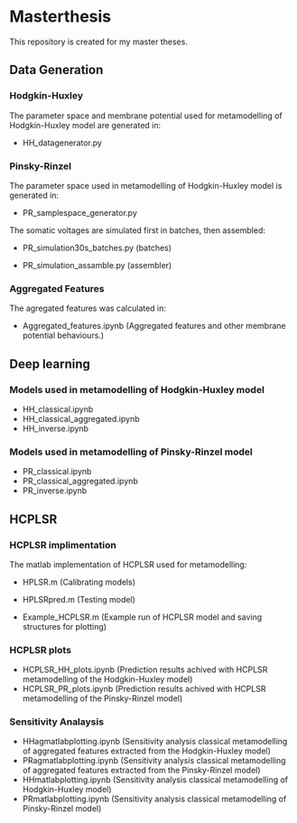 # Masterthesis
This repository is created for my master theses.


## Data Generation
### Hodgkin-Huxley

The parameter space and membrane potential used for metamodelling of Hodgkin-Huxley model are generated in:
  - HH_datagenerator.py
  
### Pinsky-Rinzel
The parameter space used in metamodelling of Hodgkin-Huxley model is generated in:
  - PR_samplespace_generator.py
  
The somatic voltages are simulated first in batches, then assembled:
  - PR_simulation30s_batches.py (batches)
  
  - PR_simulation_assamble.py (assembler)
  
### Aggregated Features
The agregated features was calculated in:
- Aggregated_features.ipynb (Aggregated features and other membrane potential behaviours.)
  
## Deep learning

### Models used in metamodelling of Hodgkin-Huxley model

- HH_classical.ipynb
- HH_classical_aggregated.ipynb
- HH_inverse.ipynb

### Models used in metamodelling of Pinsky-Rinzel model
  
- PR_classical.ipynb
- PR_classical_aggregated.ipynb
- PR_inverse.ipynb


## HCPLSR 

### HCPLSR implimentation

The matlab implementation of HCPLSR used for metamodelling:
- HPLSR.m (Calibrating models)

- HPLSRpred.m (Testing model)

- Example_HCPLSR.m (Example run of HCPLSR model and saving structures for plotting)

### HCPLSR plots

- HCPLSR_HH_plots.ipynb (Prediction results achived with HCPLSR metamodelling of the Hodgkin-Huxley model)
- HCPLSR_PR_plots.ipynb (Prediction results achived with HCPLSR metamodelling of the Pinsky-Rinzel model)

### Sensitivity Analaysis

- HHagmatlabplotting.ipynb (Sensitivity analysis classical metamodelling of aggregated features extracted from the Hodgkin-Huxley model)
- PRagmatlabplotting.ipynb (Sensitivity analysis classical metamodelling of aggregated features extracted from the Pinsky-Rinzel model)
- HHmatlabplotting.ipynb (Sensitivity analysis classical metamodelling of Hodgkin-Huxley model)
- PRmatlabplotting.ipynb (Sensitivity analysis classical metamodelling of Pinsky-Rinzel model)


